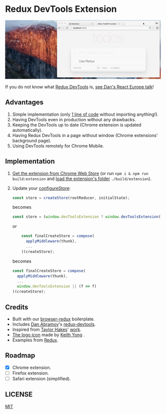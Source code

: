 # Redux DevTools Extension

![Demo](demo/v0.1.0.gif)

If you do not know what [Redux DevTools](https://github.com/gaearon/redux-devtools) is, [see Dan's React Europe talk](https://www.youtube.com/watch?v=xsSnOQynTHs)!

## Advantages

1. Simple implementation (only [1 line of code](https://github.com/zalmoxisus/redux-devtools-extension/commit/ffa804594008c585d28b3319bfcd4b87d5df384d) without importing anything!).
2. Having DevTools even in production without any drawbacks. 
2. Keeping the DevTools up to date (Chrome extension is updated automatically).
3. Having Redux DevTools in a page without window (Chrome extensions’ background page).
4. Using DevTools remotely for Chrome Mobile.

## Implementation

1. [Get the extension from Chrome Web Store](https://chrome.google.com/webstore/detail/redux-devtools/lmhkpmbekcpmknklioeibfkpmmfibljd) (or run `npm i & npm run build:extension` and [load the extension's folder](https://developer.chrome.com/extensions/getstarted#unpacked) `./build/extension`).
2. Update your [configureStore](https://github.com/zalmoxisus/redux-devtools-extension/commit/ffa804594008c585d28b3319bfcd4b87d5df384d):
    ```javascript
    const store = createStore(rootReducer, initialState);
    ```
    becomes
    ```javascript
    const store = (window.devToolsExtension ? window.devToolsExtension(createStore) : createStore)(rootReducer, initialState);
    ```

    or
    ```javascript
        const finalCreateStore = compose(
          applyMiddleware(thunk),
          ...
        )(createStore);
    ```
    becomes
    ```javascript
    const finalCreateStore = compose(
      applyMiddleware(thunk),
      ...
      window.devToolsExtension || (f => f)
    )(createStore);
    ```
    
## Credits

 - Built with our [browser-redux](https://github.com/zalmoxisus/browser-redux) boilerplate.
 - Includes [Dan Abramov](https://github.com/gaearon)'s [redux-devtools](https://github.com/gaearon/redux-devtools).
 - Inspired from [Taylor Hakes](https://github.com/taylorhakes)' [work](https://github.com/taylorhakes/redux-devtools/tree/chrome-devtools).
 - [The logo icon](https://github.com/rackt/redux/issues/151#issuecomment-150060367) made by [Keith Yong](https://github.com/keithyong) .
 - Examples from [Redux](https://github.com/rackt/redux/tree/master/examples).

## Roadmap

- [x] Chrome extension.
- [ ] Firefox extension.
- [ ] Safari extension (simplified).

## LICENSE

[MIT](LICENSE)